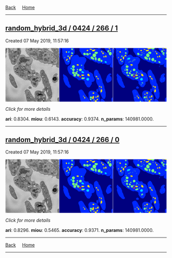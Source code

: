 
[Back](..)&nbsp;&nbsp;&nbsp;&nbsp;&nbsp;[Home](https://leapmanlab.github.io/snapshots)

---

<div class="summary"><a href="1"><h2>random_hybrid_3d / 0424 / 266 / 1</h2></a><p>Created 07 May 2019, 11:57:16
</p><a href="1"><img src="1/media/summary.png" align="center"></a><p>
<i>Click for more details</i>
</p></div>

**ari**: 0.8304. **miou**: 0.6143. **accuracy**: 0.9374. **n_params**: 140981.0000. 

---

<div class="summary"><a href="0"><h2>random_hybrid_3d / 0424 / 266 / 0</h2></a><p>Created 07 May 2019, 11:57:16
</p><a href="0"><img src="0/media/summary.png" align="center"></a><p>
<i>Click for more details</i>
</p></div>

**ari**: 0.8296. **miou**: 0.5465. **accuracy**: 0.9371. **n_params**: 140981.0000. 

---

[Back](..)&nbsp;&nbsp;&nbsp;&nbsp;&nbsp;[Home](https://leapmanlab.github.io/snapshots)

---